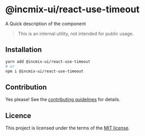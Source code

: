 # @incmix-ui/react-use-timeout

A Quick description of the component

> This is an internal utility, not intended for public usage.

## Installation

```sh
yarn add @incmix-ui/react-use-timeout
# or
npm i @incmix-ui/react-use-timeout
```

## Contribution

Yes please! See the
[contributing guidelines](https://github.com/chakra-ui/chakra-ui/blob/master/CONTRIBUTING.md)
for details.

## Licence

This project is licensed under the terms of the
[MIT license](https://github.com/chakra-ui/chakra-ui/blob/master/LICENSE).
